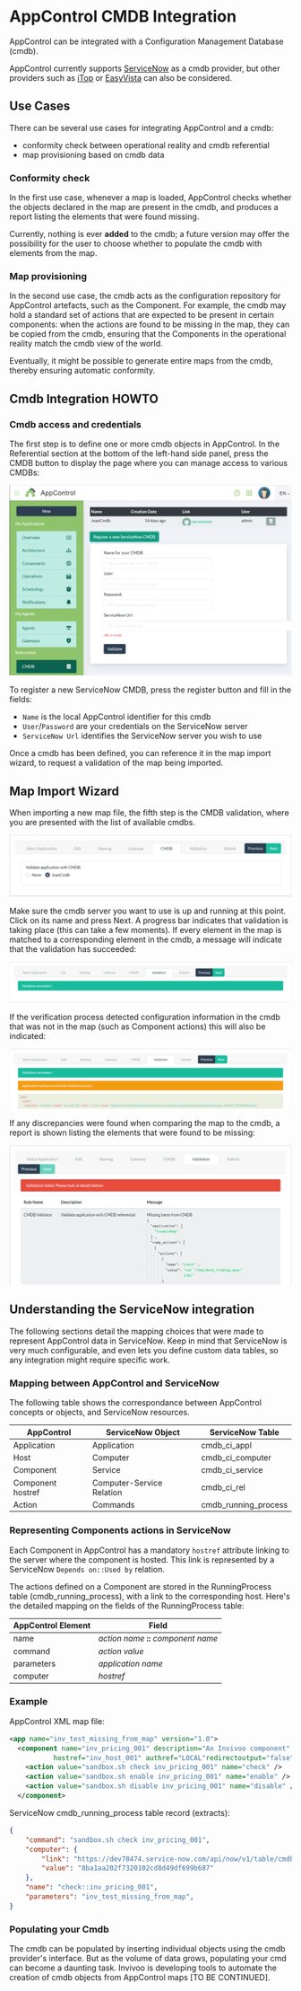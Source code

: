 # AppControl CMDB Integration

AppControl can be integrated with a Configuration Management Database (cmdb).

AppControl currently supports [ServiceNow](https://www.servicenow.com/) as a
cmdb provider, but other providers such
as [iTop](https://www.combodo.com/itop-193) or [EasyVista](https://www.easyvista.com/) can also be considered. 

## Use Cases

There can be several use cases for integrating AppControl and a cmdb:

* conformity check between operational reality and cmdb referential
* map provisioning based on cmdb data 

### Conformity check

In the first use case, whenever a map is loaded, AppControl checks whether the
objects declared in the map are present in the cmdb, and produces a report
listing the elements that were found missing.

Currently, nothing is ever **added** to the cmdb; a future version may offer
the possibility for the user to choose whether to populate the cmdb with
elements from the map.

### Map provisioning

In the second use case, the cmdb acts as the configuration repository for
AppControl artefacts, such as the Component. For example, the cmdb may hold a
standard set of actions that are expected to be present in certain components:
when the actions are found to be missing in the map, they can be copied from
the cmdb, ensuring that the Components in the operational reality match the
cmdb view of the world.

Eventually, it might be possible to generate entire maps from the cmdb, thereby
ensuring automatic conformity. 

## Cmdb Integration HOWTO

### Cmdb access and credentials

The first step is to define one or more cmdb objects in AppControl. In the
Referential section at the bottom of the left-hand side panel, press the CMDB
button to display the page where you can manage access to various CMDBs:

![CMDB Referential](cmdb_referential.png)

To register a new ServiceNow CMDB, press the register button and fill in the
fields:

* `Name` is the local AppControl identifier for this cmdb
* `User`/`Password` are your credentials on the ServiceNow server
* `ServiceNow Url` identifies the ServiceNow server you wish to use

Once a cmdb has been defined, you can reference it in the map import wizard, to
request a validation of the map being imported.

## Map Import Wizard

When importing a new map file, the fifth step is the CMDB validation, where you
are presented with the list of available cmdbs. 

![CMDB List](cmdb_list.png)

Make sure the cmdb server you want to use is up and running at this
point. Click on its name and press Next. A progress bar indicates that
validation is taking place (this can take a few moments). If every element in
the map is matched to a corresponding element in the cmdb, a message will
indicate that the validation has succeeded:

![CMDB Validation Success](cmdb_valid_success.png)

If the verification process detected configuration information in the cmdb that
was not in the map (such as Component actions) this will also be indicated:

![CMDB Enrichment](cmdb_enrich.png)

If any discrepancies were found when comparing the map to the cmdb, a report is
shown listing the elements that were found to be missing:

![CMDB Validation Failed](cmdb_valid_fail.png)

## Understanding the ServiceNow integration

The following sections detail the mapping choices that were made to represent
AppControl data in ServiceNow. Keep in mind that ServiceNow is very much
configurable, and even lets you define custom data tables, so any integration
might require specific work. 

### Mapping between AppControl and ServiceNow

The following table shows the correspondance between AppControl concepts or
objects, and ServiceNow resources.

| AppControl | ServiceNow Object | ServiceNow Table |
| --- | --- | --- |
| Application | Application  | cmdb_ci_appl |
| Host | Computer | cmdb_ci_computer |
| Component | Service | cmdb_ci_service |
| Component hostref | Computer-Service Relation | cmdb_ci_rel |
| Action | Commands | cmdb_running_process |

### Representing Components actions in ServiceNow

Each Component in AppControl has a mandatory `hostref` attribute linking to the
server where the component is hosted. This link is represented by a ServiceNow
`Depends on::Used by` relation.

The actions defined on a Component are stored in the RunningProcess table
(cmdb_running_process), with a link to the corresponding host. Here's the
detailed mapping on the fields of the RunningProcess table:

| AppControl Element | Field |
| --- | --- |
| name | _action name_ **::** _component name_ | 
| command | _action value_ |
| parameters | _application name_ |
| computer | _hostref_ | 

### Example

AppControl XML map file:

```xml
<app name="inv_test_missing_from_map" version="1.0">
  <component name="inv_pricing_001" description="An Invivoo component" group="A group"
	       hostref="inv_host_001" authref="LOCAL"redirectoutput="false" type="file">
    <action value="sandbox.sh check inv_pricing_001" name="check" />
    <action value="sandbox.sh enable inv_pricing_001" name="enable" />
    <action value="sandbox.sh disable inv_pricing_001" name="disable" />
  </component>
```

ServiceNow cmdb_running_process table record (extracts):

```json
{
    "command": "sandbox.sh check inv_pricing_001",
    "computer": {
        "link": "https://dev78474.service-now.com/api/now/v1/table/cmdb_ci_computer/8ba1aa202f7320102cd8d49df699b687",
        "value": "8ba1aa202f7320102cd8d49df699b687"
    },
    "name": "check::inv_pricing_001",
    "parameters": "inv_test_missing_from_map",
}
```

### Populating your Cmdb

The cmdb can be populated by inserting individual objects using the cmdb
provider's interface. But as the volume of data grows, populating your cmd can
become a daunting task. Invivoo is developing tools to automate the creation of
cmdb objects from AppControl maps [TO BE CONTINUED].

